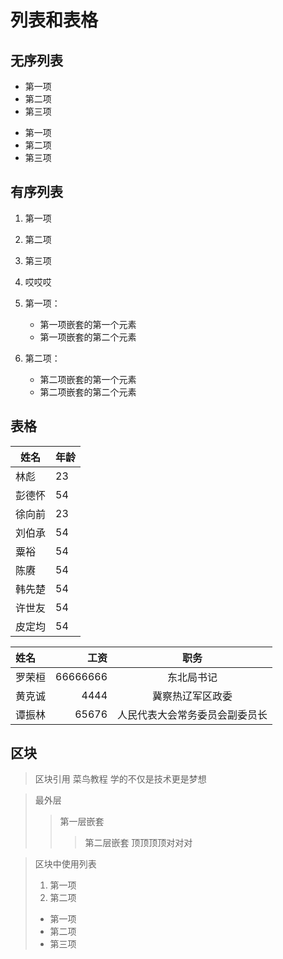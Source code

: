 # 列表和表格

## 无序列表

* 第一项
* 第二项
* 第三项

- 第一项
- 第二项
- 第三项


## 有序列表
1. 第一项
2. 第二项
3. 第三项
4. 哎哎哎

1. 第一项：
    - 第一项嵌套的第一个元素
    - 第一项嵌套的第二个元素
2. 第二项：
    - 第二项嵌套的第一个元素
    - 第二项嵌套的第二个元素

## 表格
|  姓名   | 年龄  |
|  ----  | ----  |
| 林彪  | 23 |
| 彭德怀  | 54 |
| 徐向前  | 23 |
|  刘伯承 | 54 |
|  粟裕 | 54 |
| 陈赓  | 54 |
| 韩先楚  | 54 |
| 许世友  | 54 |
| 皮定均  | 54 |

| 姓名 | 工资 | 职务 |
| :-----| ----: | :----: |
| 罗荣桓 | 66666666 | 东北局书记 |
| 黄克诚 | 4444 | 冀察热辽军区政委 |
| 谭振林 | 65676 | 人民代表大会常务委员会副委员长 |

## 区块


> 区块引用
> 菜鸟教程
> 学的不仅是技术更是梦想


> 最外层
> > 第一层嵌套
> > > 第二层嵌套
> > > 顶顶顶顶对对对
> > > 

> 区块中使用列表
> 1. 第一项
> 2. 第二项
> + 第一项
> + 第二项
> + 第三项